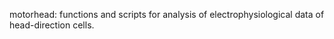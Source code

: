 motorhead: functions and scripts for analysis of electrophysiological data of head-direction cells. 
